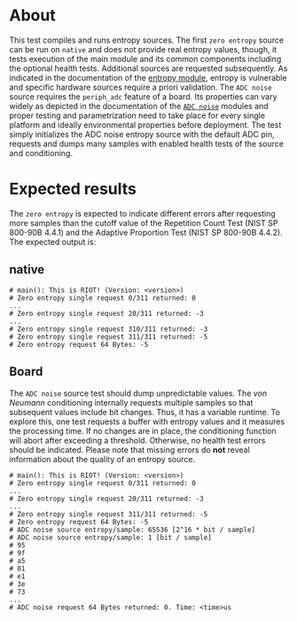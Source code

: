 # About
This test compiles and runs entropy sources. The first `zero entropy` source can be run on
`native` and does not provide real entropy values, though, it tests execution of the main
module and its common components including the optional health tests. Additional sources are
requested subsequently. As indicated in the documentation of the [entropy module](../../sys/entropy_source/doc.txt),
entropy is vulnerable and specific hardware sources require a priori validation.
The `ADC noise` source requires the `periph_adc` feature of a board. Its properties can vary widely as
depicted in the documentation of the [`ADC noise`](../../sys/include/entropy_source/adc_noise.h)
modules and proper testing and parametrization need to take place for every single platform and ideally
environmental properties before deployment. The test simply initializes the ADC noise entropy source
with the default ADC pin, requests and dumps many samples with enabled health tests of the source and
conditioning.

# Expected results
The `zero entropy` is expected to indicate different errors after requesting more samples than
the cutoff value of the Repetition Count Test (NIST SP 800-90B 4.4.1) and the Adaptive
Proportion Test (NIST SP 800-90B 4.4.2). The expected output is:

## native

```
# main(): This is RIOT! (Version: <version>)
# Zero entropy single request 0/311 returned: 0
...
# Zero entropy single request 20/311 returned: -3
...
# Zero entropy single request 310/311 returned: -3
# Zero entropy single request 311/311 returned: -5
# Zero entropy request 64 Bytes: -5

```

## Board

The `ADC noise` source test should dump unpredictable values. The *von Neumann* conditioning internally
requests multiple samples so that subsequent values include bit changes. Thus, it has
a variable runtime. To explore this, one test requests a buffer with entropy values
and it measures the processing time. If no changes are in place, the conditioning function
will abort after exceeding a threshold.
Otherwise, no health test errors should be indicated. Please note that
missing errors do **not** reveal information about the quality of an entropy source.

```
# main(): This is RIOT! (Version: <version>)
# Zero entropy single request 0/311 returned: 0
...
# Zero entropy single request 20/311 returned: -3
...
# Zero entropy single request 311/311 returned: -5
# Zero entropy request 64 Bytes: -5
# ADC noise source entropy/sample: 65536 [2^16 * bit / sample]
# ADC noise source entropy/sample: 1 [bit / sample]
# 95
# 9f
# a5
# 01
# e1
# 3e
# 73
...
# ADC noise request 64 Bytes returned: 0. Time: <time>us
```